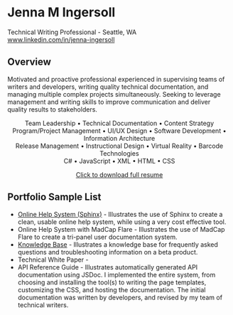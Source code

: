 # Jenna M Ingersoll
Technical Writing Professional - Seattle, WA<br />
www.linkedin.com/in/jenna-ingersoll 

## Overview

Motivated and proactive professional experienced in supervising teams of writers and developers, writing 
quality technical documentation, and managing multiple complex projects simultaneously. Seeking to leverage management and writing skills to improve communication and deliver quality results to stakeholders.

<p style="text-align:center;">Team Leadership • Technical Documentation • Content Strategy <br />
Program/Project Management • UI/UX Design • Software Development • Information Architecture <br />
Release Management • Instructional Design • Virtual Reality • Barcode Technologies <br />
C# • JavaScript • XML • HTML • CSS</p>

<p style="text-align:center;"><a href="https://drive.google.com/open?id=0B8WUv5172EuCQndhVzQzY1hQcWxfdmpORG1xMWhjZUM3TmxB">Click to download full resume</a></p>

## Portfolio Sample List

* [Online Help System (Sphinx)](sphinx/overview.md) - Illustrates the use of Sphinx to create a clean, usable online help system, while using a very cost effective tool. 
* Online Help System with MadCap Flare - Illustrates the use of MadCap Flare to create a tri-panel user documentation system.
* [Knowledge Base](kb/overview.md) - Illustrates a knowledge base for frequently asked questions and troubleshooting information on a beta product.
* Technical White Paper - 
* API Reference Guide - Illustrates automatically generated API documentation using JSDoc. I implemented the entire system, from choosing and installing the tool(s) to writing the page templates, customizing the CSS, and hosting the documentation. The initial documentation was written by developers, and revised by my team of technical writers.

